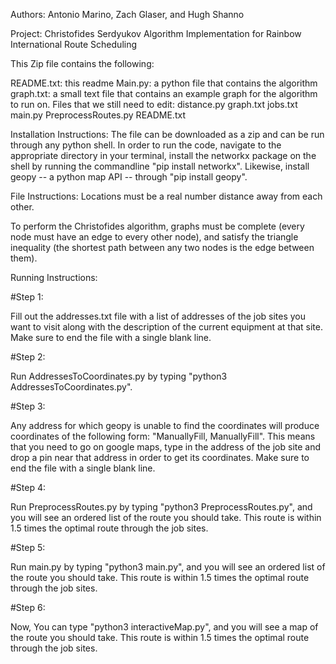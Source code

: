Authors: Antonio Marino, Zach Glaser, and Hugh Shanno

Project: Christofides Serdyukov Algorithm Implementation for Rainbow International Route Scheduling

This Zip file contains the following:

README.txt: this readme
Main.py: a python file that contains the algorithm
graph.txt: a small text file that contains an example graph for the algorithm to run on.
Files that we still need to edit:
distance.py
graph.txt
jobs.txt
main.py
PreprocessRoutes.py
README.txt

Installation Instructions:
The file can be downloaded as a zip and can be run through any python shell. In order to run the code, navigate to the appropriate directory in your terminal, install the networkx package on the shell by running the commandline "pip install networkx".
Likewise, install geopy -- a python map API -- through "pip install geopy".

File Instructions:
Locations must be a real number distance away from each other.

To perform the Christofides algorithm, graphs must be complete (every node must have an edge to every other node), and satisfy the triangle inequality (the shortest path between any two nodes is the edge between them).


Running Instructions:

#Step 1: 

Fill out the addresses.txt file with a list of addresses of the job sites you want to visit along with the description of the current equipment at that site. Make sure to end the file with a single blank line.

#Step 2: 

Run AddressesToCoordinates.py by typing "python3 AddressesToCoordinates.py". 

#Step 3: 

Any address for which geopy is unable to find the coordinates will produce coordinates of the following form: "ManuallyFill, ManuallyFill". This means that you need to go on google maps, type in the address of the job site and drop a pin near that address in order to get its coordinates. Make sure to end the file with a single blank line.

#Step 4: 

Run PreprocessRoutes.py by typing "python3 PreprocessRoutes.py", and you will see an ordered list of the route you should take. This route is within 1.5 times the optimal route through the job sites.

#Step 5: 

Run main.py by typing "python3 main.py", and you will see an ordered list of the route you should take. This route is within 1.5 times the optimal route through the job sites.

#Step 6: 

Now, You can type "python3 interactiveMap.py", and you will see a map of the route you should take. This route is within 1.5 times the optimal route through the job sites.


